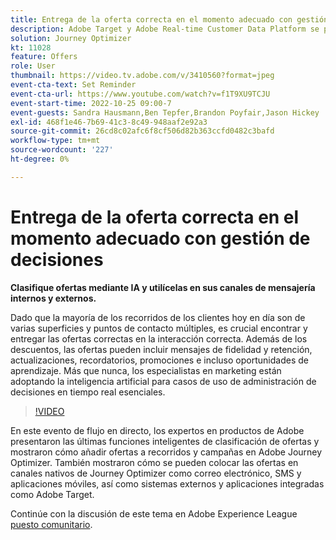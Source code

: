```yaml
---
title: Entrega de la oferta correcta en el momento adecuado con gestión de decisiones
description: Adobe Target y Adobe Real-time Customer Data Platform se pueden integrar para ofrecer una experiencia del cliente más personalizada. En este evento en directo, vea cómo la integración de estas dos plataformas puede ayudar a las empresas a recopilar datos en tiempo real y, a continuación, crear y probar experiencias segmentadas. Vea el proceso de extremo a extremo de esta potente capacidad en una demostración en directo.
solution: Journey Optimizer
kt: 11028
feature: Offers
role: User
thumbnail: https://video.tv.adobe.com/v/3410560?format=jpeg
event-cta-text: Set Reminder
event-cta-url: https://www.youtube.com/watch?v=f1T9XU9TCJU
event-start-time: 2022-10-25 09:00-7
event-guests: Sandra Hausmann,Ben Tepfer,Brandon Poyfair,Jason Hickey
exl-id: 468f1e46-7b69-41c3-8c49-948aaf2e92a3
source-git-commit: 26cd8c02afc6f8cf506d82b363ccfd0482c3bafd
workflow-type: tm+mt
source-wordcount: '227'
ht-degree: 0%

---
```


# Entrega de la oferta correcta en el momento adecuado con gestión de decisiones

**Clasifique ofertas mediante IA y utilícelas en sus canales de mensajería internos y externos.**

Dado que la mayoría de los recorridos de los clientes hoy en día son de varias superficies y puntos de contacto múltiples, es crucial encontrar y entregar las ofertas correctas en la interacción correcta. Además de los descuentos, las ofertas pueden incluir mensajes de fidelidad y retención, actualizaciones, recordatorios, promociones e incluso oportunidades de aprendizaje. Más que nunca, los especialistas en marketing están adoptando la inteligencia artificial para casos de uso de administración de decisiones en tiempo real esenciales.

>[!VIDEO](https://video.tv.adobe.com/v/3410560/?quality=12&learn=on)

En este evento de flujo en directo, los expertos en productos de Adobe presentaron las últimas funciones inteligentes de clasificación de ofertas y mostraron cómo añadir ofertas a recorridos y campañas en Adobe Journey Optimizer.  También mostraron cómo se pueden colocar las ofertas en canales nativos de Journey Optimizer como correo electrónico, SMS y aplicaciones móviles, así como sistemas externos y aplicaciones integradas como Adobe Target.

Continúe con la discusión de este tema en Adobe Experience League [puesto comunitario](https://experienceleaguecommunities.adobe.com/t5/journey-optimizer-discussions/experience-league-live-post-session-discussion-deliver-the-right/m-p/554802#M55).
